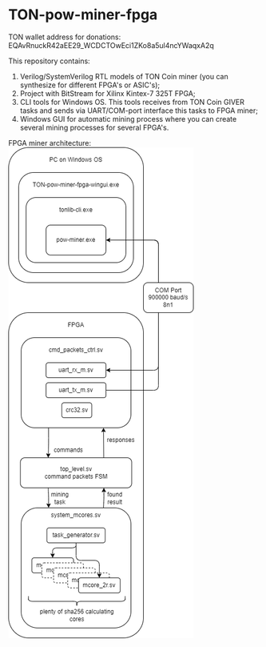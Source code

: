 # TON-pow-miner-fpga

TON wallet address for donations:
EQAvRnuckR42aEE29_WCDCTOwEci1ZKo8a5ul4ncYWaqxA2q

This repository contains:
1. Verilog/SystemVerilog RTL models of TON Coin miner (you can synthesize for different FPGA's or ASIC's);
2. Project with BitStream for Xilinx Kintex-7 325T FPGA;
3. CLI tools for Windows OS. This tools receives from TON Coin GIVER tasks and sends via UART/COM-port interface this tasks to FPGA miner;
4. Windows GUI for automatic mining process where you can create several mining processes for several FPGA's.

FPGA miner architecture: <br />
![arch](./images/fpga-miner-arch.drawio.png)


